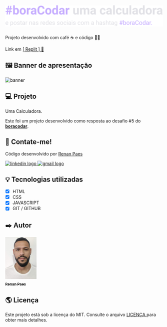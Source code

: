 <h1 align="center">
  <img alt="Cartão de produto" title="Cartão de produto" src="./img/h1svg.svg" />
</h1>

Projeto desenvolvido com café ☕ e código 👨‍💻


Link em  <a href="https://Calculadora.renanpaes92.repl.co" target="_blank">[ Replit ] 🔗</a>


##  🖼️ Banner de apresentação

![banner](https://user-images.githubusercontent.com/77288669/217378153-e27e0fe8-359f-47cb-a5c3-cc3c5f1d2de1.png)

## 💻 Projeto

Uma Calculadora.

Este foi um projeto desenvolvido como resposta ao desafio #5 do **[boracodar](https://boracodar.dev/#)**.

##  📱 Contate-me!

Código desenvolvido por [ Renan Paes ](https://www.linkedin.com/in/renanpaes92/)


<div align="left">
  <a href="https://www.linkedin.com/in/renanpaes92/" target="_blank">
    <img src="https://raw.githubusercontent.com/maurodesouza/profile-readme-generator/master/src/assets/icons/social/linkedin/default.svg" width="52" height="40" alt="linkedin logo"  />
  </a>
  <a href="cariocarh@hotmail.com" target="_blank">
    <img src="https://raw.githubusercontent.com/maurodesouza/profile-readme-generator/master/src/assets/icons/social/gmail/default.svg" width="52" height="40" alt="gmail logo"  />
  </a>
</div>



##  💡 Tecnologias utilizadas

- [x] HTML
- [x] CSS
- [x] JAVASCRIPT
- [x] GIT / GITHUB

##  ✒️ Autor

<a href="https://github.com/Renan-paes">
<img src="img/perfil.jpg" width="100px;" alt="foto de perfil"/>
<br />
<sub><b>Renan Paes</b></sub>
</a>
<a href="https://github.com/Renan-paes"></a>
<br />


##  🌎 Licença

Este projeto está sob a licença do MIT. Consulte o arquivo [ LICENÇA ](https://github.com/VagnerNerves/productcard-boracodar/blob/master/LICENSE) para obter mais detalhes.
